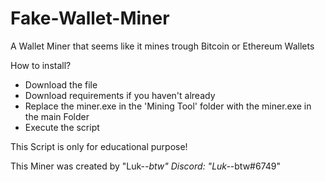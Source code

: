 # Fake-Wallet-Miner
A Wallet Miner that seems like it mines trough Bitcoin or Ethereum Wallets

How to install?
- Download the file
- Download requirements if you haven't already
- Replace the miner.exe in the 'Mining Tool' folder with the miner.exe in the main Folder 
- Execute the script


This Script is only for educational purpose!


This Miner was created by "Luk-_-btw"
Discord: "Luk-_-btw#6749"
